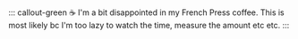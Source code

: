 ::: callout-green
☕ I'm a bit disappointed in my French Press coffee. This is most likely bc I'm too lazy to watch the time, measure the amount etc etc. 
:::